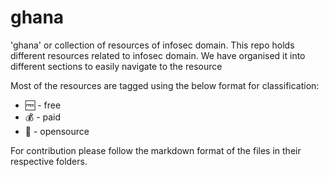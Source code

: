 # ghana
'ghana' or collection of resources of infosec domain. This repo holds different resources related to infosec domain. We have organised it into different sections to easily navigate to the resource

Most of the resources are tagged using the below format for classification:

* :free: - free
* :moneybag: - paid
*  :pencil: - opensource

For contribution please follow the markdown format of the files in their respective folders.

